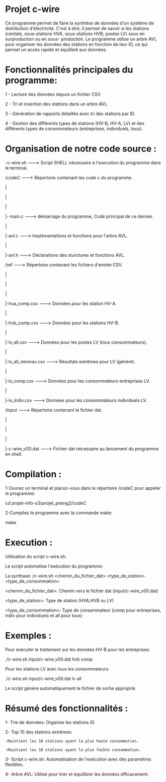 # Projet c-wire

Ce programme permet de faire la synthèse de données d'un système de distribution d'électricité.
C'est à dire, il permet de savoir si les stations (centale, sous-stations HVA, sous-stations HVB, postes LV) sous en surproduction
ou en sous- production.
Le programme utilise un arbre AVL pour organiser les données des stations en fonction de leur ID, ce qui permet un accès rapide et équilibré aux données.

# Fonctionnalités principales du programme:


1 - Lecture des données depuis un fichier CSV. 

2 - Tri et insertion des stations dans un arbre AVL.

3 - Génération de rapports détaillés avec tri des stations par ID.

4 - Gestion des différents types de stations (HV-B, HV-A, LV) et des différents types de consommateurs (entreprises, individuels, tous).


# Organisation de notre code source : 




-c-wire.sh                 ---> Script SHELL nécessaire à l'execution du programme dans le terminal.

/codeC                     ---> Répertoire contenant les code c du programme.

|

|

|

|- main.c                   ---> démarrage du programme, Code principal de ce dernier.

|

|-avl.c                    ---> Implémentations et fonctions pour l'arbre AVL.

|

|-avl.h                    ---> Déclarations des sturctures et fonctions AVL.

/ref                   ---> Répertoire contenant les fichiers d'entrée CSV.

|

|

|

|-hva_comp.csv                   ---> Données pour les station HV-A.

|

|-hvb_comp.csv                   ---> Données pour les stations HV-B.

|

|-lv_all.csv                     ---> Données pour les postes LV (tous consommateurs).

|

|-lv_all_minmax.csv              ---> Résultats extrêmes pour LV (généré).

|

|-lv_comp.csv                    ---> Données pour les consommateurs entreprises LV.

|

|-lv_indiv.csv                  ---> Données pour les consommateurs individuels LV.


/input                  ---> Répertoire contenant le fichier dat.

|

|

|

|-c-wire_v00.dat                   ---> Fichier dat nécessaire au lancement du programme en shell.



# Compilation :

1-Ouvrez un terminal et placez-vous dans le répertoire /codeC pour appeler le programme:

cd projet-info-s3/projet_preing2/codeC

2-Compilez le programme avec la commande make:

make

# Execution :

Utilisation du script c-wire.sh:

Le script automatise l'exécution du programme:

La synthaxe: /c-wire.sh <chemin_du_fichier_dat> <type_de_station> <type_de_consommation>

<chemin_du_fichier_dat>: Chemin vers le fichier dat (input/c-wire_v00.dat)

<type_de_station>: Type de station (HVA,HVB ou LV)

<type_de_consommation>: Type de consammateur (comp pour entreprises, indiv pour individuels et all pour tous)

# Exemples :

Pour exécuter le traitement sur les données HV-B pour les entreprises:

  ./c-wire.sh input/c-wire_v00.dat hvb comp

Pour les stations LV avec tous les consommateurs:

  ./c-wire.sh input/c-wire_v00.dat lv all

Le script génère automatiquement le fichier de sortie approprié.

# Résumé des fonctionnalités :

1- Trie de données: Organise les stations ID

2- Top 10 des stations extrêmes:

    -Maintient les 10 stations ayant la plus haute consommation.
  
    -Maintient les 10 stations ayant la plus faible consommation.

3- Script c-wire.sh: Automatisation de l'exécution avec des paramètres flexibles.

4- Arbre AVL: Utilisé pour trier et équilibrer les données efficacement.












